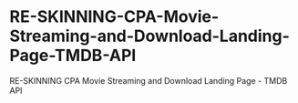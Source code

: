 # RE-SKINNING-CPA-Movie-Streaming-and-Download-Landing-Page-TMDB-API
RE-SKINNING CPA Movie Streaming and Download Landing Page - TMDB API
